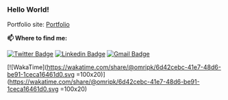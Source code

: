 ### Hello World! 

Portfolio site: [Portfolio]()

**📫 Where to find me:** 

[![Twitter Badge](https://img.shields.io/badge/-@omripk-1ca0f1?style=flat-square&labelColor=1ca0f1&logo=twitter&logoColor=white&link=https://twitter.com/omripk)](https://twitter.com/omripk) 
[![Linkedin Badge](https://img.shields.io/badge/-omripk-blue?style=flat-square&logo=Linkedin&logoColor=white&link=https://www.linkedin.com/in/omripk/)](https://www.linkedin.com/in/omripk/) 
[![Gmail Badge](https://img.shields.io/badge/-omer.ipk@gmail.com-c14438?style=flat-square&logo=Gmail&logoColor=black&link=mailto:omer.ipk@gmail.com)](mailto:omer.ipk@gmail.com)


[![WakaTime](https://wakatime.com/share/@omripk/6d42cebc-41e7-48d6-be91-1ceca16461d0.svg =100x20)](https://wakatime.com/share/@omripk/6d42cebc-41e7-48d6-be91-1ceca16461d0.svg =100x20)


